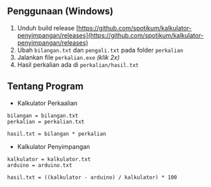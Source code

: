 ## Penggunaan (Windows)
1. Unduh build release [https://github.com/spotikum/kalkulator-penyimpangan/releases](https://github.com/spotikum/kalkulator-penyimpangan/releases)
2. Ubah `bilangan.txt` dan `pengali.txt` pada folder `perkalian`
3. Jalankan file `perkalian.exe` *(klik 2x)*
4. Hasil perkalian ada di `perkalian/hasil.txt`

## Tentang Program
- Kalkulator Perkaalian

```
bilangan = bilangan.txt
perkalian = perkalian.txt

hasil.txt = bilangan * perkalian
```
- Kalkulator Penyimpangan

```
kalkulator = kalkulator.txt
arduino = arduino.txt

hasil.txt = ((kalkulator - arduino) / kalkulator) * 100
```
